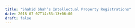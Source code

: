 ```yaml
---
title: "Shahid Shah’s Intellectual Property Registrations"
date: 2018-07-07T14:53:13+06:00
draft: false
---
```

